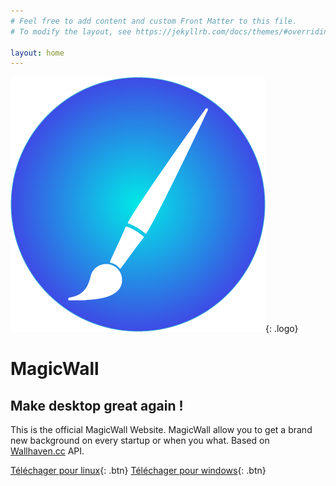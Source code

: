 ```yaml
---
# Feel free to add content and custom Front Matter to this file.
# To modify the layout, see https://jekyllrb.com/docs/themes/#overriding-theme-defaults

layout: home
---
```


![Logo](assets/images/logo.png){: .logo}
# MagicWall
<h2 id="subtitle">Make desktop great again !</h2>

This is the official MagicWall Website. MagicWall allow you to get a brand new background on every startup or when you what.
Based on [Wallhaven.cc](https://wallhaven.cc/) API.

[<i class="fa fa-linux" aria-hidden="true"></i> Téléchager pour linux](http://www.google.com){: .btn} [<i class="fa fa-windows" aria-hidden="true"></i> Téléchager pour windows](http://www.google.com){: .btn}